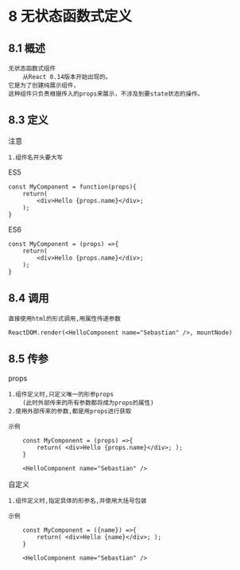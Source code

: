 





# 8 无状态函数式定义

## 8.1 概述

    无状态函数式组件
        从React 0.14版本开始出现的。
    它是为了创建纯展示组件，
    这种组件只负责根据传入的props来展示，不涉及到要state状态的操作。


## 8.3 定义

注意
    
    1.组件名开头要大写

ES5

    const MyComponent = function(props){
        return(
            <div>Hello {props.name}</div>;
        );
    }


ES6

    const MyComponent = (props) =>{
        return(
            <div>Hello {props.name}</div>;
        );
    }


## 8.4 调用

    直接使用html的形式调用,用属性传递参数

    ReactDOM.render(<HelloComponent name="Sebastian" />, mountNode)
    

## 8.5 传参
    
props

    1.组件定义时,只定义唯一的形参props
        (此时外部传来的所有参数都将成为props的属性)
    2.使用外部传来的参数,都是用props进行获取
    
    示例
    
        const MyComponent = (props) =>{
            return( <div>Hello {props.name}</div>; );
        }    
    
        <HelloComponent name="Sebastian" />

自定义

    1.组件定义时,指定具体的形参名,并使用大括号包装
    
    示例
    
        const MyComponent = ({name}) =>{
            return( <div>Hello {name}</div>; );
        }    
    
        <HelloComponent name="Sebastian" />    
 